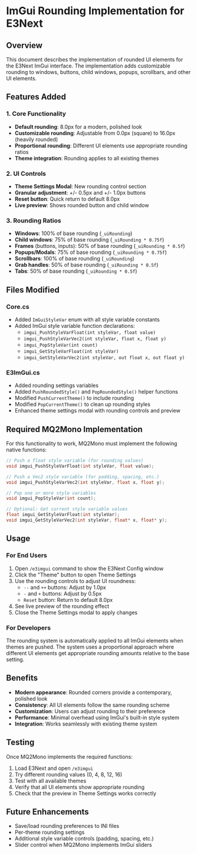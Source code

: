 # ImGui Rounding Implementation for E3Next

## Overview
This document describes the implementation of rounded UI elements for the E3Next ImGui interface. The implementation adds customizable rounding to windows, buttons, child windows, popups, scrollbars, and other UI elements.

## Features Added

### 1. Core Functionality
- **Default rounding**: 8.0px for a modern, polished look
- **Customizable rounding**: Adjustable from 0.0px (square) to 16.0px (heavily rounded)
- **Proportional rounding**: Different UI elements use appropriate rounding ratios
- **Theme integration**: Rounding applies to all existing themes

### 2. UI Controls
- **Theme Settings Modal**: New rounding control section
- **Granular adjustment**: +/- 0.5px and +/- 1.0px buttons
- **Reset button**: Quick return to default 8.0px
- **Live preview**: Shows rounded button and child window

### 3. Rounding Ratios
- **Windows**: 100% of base rounding (`_uiRounding`)
- **Child windows**: 75% of base rounding (`_uiRounding * 0.75f`)
- **Frames** (buttons, inputs): 50% of base rounding (`_uiRounding * 0.5f`)
- **Popups/Modals**: 75% of base rounding (`_uiRounding * 0.75f`)
- **Scrollbars**: 100% of base rounding (`_uiRounding`)
- **Grab handles**: 50% of base rounding (`_uiRounding * 0.5f`)
- **Tabs**: 50% of base rounding (`_uiRounding * 0.5f`)

## Files Modified

### Core.cs
- Added `ImGuiStyleVar` enum with all style variable constants
- Added ImGui style variable function declarations:
  - `imgui_PushStyleVarFloat(int styleVar, float value)`
  - `imgui_PushStyleVarVec2(int styleVar, float x, float y)`
  - `imgui_PopStyleVar(int count)`
  - `imgui_GetStyleVarFloat(int styleVar)`
  - `imgui_GetStyleVarVec2(int styleVar, out float x, out float y)`

### E3ImGui.cs
- Added rounding settings variables
- Added `PushRoundedStyle()` and `PopRoundedStyle()` helper functions
- Modified `PushCurrentTheme()` to include rounding
- Modified `PopCurrentTheme()` to clean up rounding styles
- Enhanced theme settings modal with rounding controls and preview

## Required MQ2Mono Implementation

For this functionality to work, MQ2Mono must implement the following native functions:

```cpp
// Push a float style variable (for rounding values)
void imgui_PushStyleVarFloat(int styleVar, float value);

// Push a Vec2 style variable (for padding, spacing, etc.)
void imgui_PushStyleVarVec2(int styleVar, float x, float y);

// Pop one or more style variables
void imgui_PopStyleVar(int count);

// Optional: Get current style variable values
float imgui_GetStyleVarFloat(int styleVar);
void imgui_GetStyleVarVec2(int styleVar, float* x, float* y);
```

## Usage

### For End Users
1. Open `/e3imgui` command to show the E3Next Config window
2. Click the "Theme" button to open Theme Settings
3. Use the rounding controls to adjust UI roundness:
   - `--` and `++` buttons: Adjust by 1.0px
   - `-` and `+` buttons: Adjust by 0.5px
   - `Reset` button: Return to default 8.0px
4. See live preview of the rounding effect
5. Close the Theme Settings modal to apply changes

### For Developers
The rounding system is automatically applied to all ImGui elements when themes are pushed. The system uses a proportional approach where different UI elements get appropriate rounding amounts relative to the base setting.

## Benefits
- **Modern appearance**: Rounded corners provide a contemporary, polished look
- **Consistency**: All UI elements follow the same rounding scheme
- **Customization**: Users can adjust rounding to their preference
- **Performance**: Minimal overhead using ImGui's built-in style system
- **Integration**: Works seamlessly with existing theme system

## Testing
Once MQ2Mono implements the required functions:
1. Load E3Next and open `/e3imgui`
2. Try different rounding values (0, 4, 8, 12, 16)
3. Test with all available themes
4. Verify that all UI elements show appropriate rounding
5. Check that the preview in Theme Settings works correctly

## Future Enhancements
- Save/load rounding preferences to INI files
- Per-theme rounding settings
- Additional style variable controls (padding, spacing, etc.)
- Slider control when MQ2Mono implements ImGui sliders